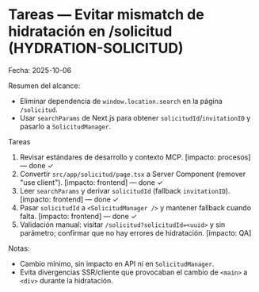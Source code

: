 # Tareas — Evitar mismatch de hidratación en /solicitud (HYDRATION-SOLICITUD)

Fecha: 2025-10-06

Resumen del alcance:
- Eliminar dependencia de `window.location.search` en la página `/solicitud`.
- Usar `searchParams` de Next.js para obtener `solicitudId`/`invitationID` y pasarlo a `SolicitudManager`.

Tareas
1. Revisar estándares de desarrollo y contexto MCP. [impacto: procesos] — done ✓
2. Convertir `src/app/solicitud/page.tsx` a Server Component (remover "use client"). [impacto: frontend] — done ✓
3. Leer `searchParams` y derivar `solicitudId` (fallback `invitationID`). [impacto: frontend] — done ✓
4. Pasar `solicitudId` a `<SolicitudManager />` y mantener fallback cuando falta. [impacto: frontend] — done ✓
5. Validación manual: visitar `/solicitud?solicitudId=<uuid>` y sin parámetro; confirmar que no hay errores de hidratación. [impacto: QA]

Notas:
- Cambio mínimo, sin impacto en API ni en `SolicitudManager`.
- Evita divergencias SSR/cliente que provocaban el cambio de `<main>` a `<div>` durante la hidratación.
